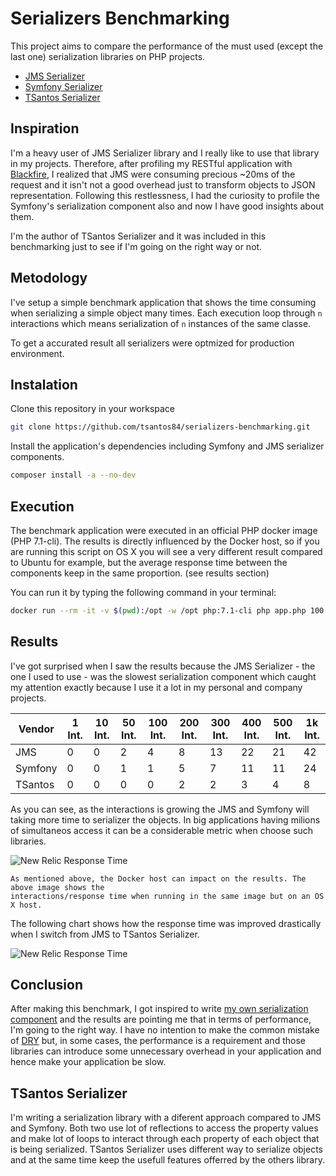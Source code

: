 # Serializers Benchmarking

This project aims to compare the performance of the must used (except the last one) serialization libraries on PHP projects.

- [JMS Serializer](http://jmsyst.com/libs/serializer)
- [Symfony Serializer](https://symfony.com/doc/current/components/serializer.html)
- [TSantos Serializer](https://github.com/tsantos84/serializer)

## Inspiration

I'm a heavy user of JMS Serializer library and I really like to use that library in my projects. Therefore, after profiling my RESTful application with [Blackfire](https://blackfire.io/),
I realized that JMS were consuming precious ~20ms of the request and it isn't not a good overhead just to transform objects to JSON representation. Following
this restlessness, I had the curiosity to profile the Symfony's serialization component also and now I have good insights about them.

I'm the author of TSantos Serializer and it was included in this benchmarking just to see if I'm going on the right way or not.

## Metodology

I've setup a simple benchmark application that shows the time consuming when serializing a simple object many times. Each execution loop through `n` interactions which means serialization of `n` instances of
the same classe.

To get a accurated result all serializers were optmized for production environment.

## Instalation

Clone this repository in your workspace

```bash
git clone https://github.com/tsantos84/serializers-benchmarking.git 
```

Install the application's dependencies including Symfony and JMS serializer components.

```bash
composer install -a --no-dev
```

## Execution

The benchmark application were executed in an official PHP docker image (PHP 7.1-cli). The results is directly influenced by the Docker host, so if you are running this script on
OS X you will see a very different result compared to Ubuntu for example, but the average response time between the components keep in the same proportion. (see results section)

You can run it by typing the following command in your terminal:

```bash
docker run --rm -it -v $(pwd):/opt -w /opt php:7.1-cli php app.php 100
```

## Results

I've got surprised when I saw the results because the JMS Serializer - the one I used to use - was the slowest serialization component which caught my attention 
exactly because I use it a lot in my personal and company projects.

| Vendor   | 1 Int. | 10 Int. | 50 Int. | 100 Int. | 200 Int. | 300 Int. | 400 Int. | 500 Int. | 1k Int. |
|----------|--------|---------|---------|----------|----------|----------|----------|----------|---------|
| JMS      | 0      | 0       | 2       | 4        | 8        | 13       | 22       | 21       | 42      |
| Symfony  | 0      | 0       | 1       | 1        | 5        | 7        | 11       | 11       | 24      |
| TSantos  | 0      | 0       | 0       | 0        | 2        | 2        | 3        | 4        | 8       |

As you can see, as the interactions is growing the JMS and Symfony will taking more time to serializer the objects. In big applications having milions of simultaneos access
it can be a considerable metric when choose such libraries. 

![New Relic Response Time](https://github.com/tsantos84/serializers-benchmarking/raw/master/img/benchmark.png "JMS, Symfony and TSantos comparison")

	As mentioned above, the Docker host can impact on the results. The above image shows the 
	interactions/response time when running in the same image but on an OS X host.

The following chart shows how the response time was improved drastically when I switch from JMS to TSantos Serializer.

![New Relic Response Time](https://github.com/tsantos84/serializers-benchmarking/raw/master/img/serialization-new-relic.png "API using TSantos serializer")

## Conclusion

After making this benchmark, I got inspired to write [my own serialization component](https://github.com/tsantos84/serializer) and the results are pointing me that in terms of performance,
I'm going to the right way. I have no intention to make the common mistake of [DRY](https://pt.wikipedia.org/wiki/Don%27t_repeat_yourself) but, in some cases, the performance is a requirement 
and those libraries can introduce some unnecessary overhead in your application and hence make your application be slow.

## TSantos Serializer

I'm writing a serialization library with a diferent approach compared to JMS and Symfony. Both two use lot of reflections to access the property values and make
lot of loops to interact through each property of each object that is being serialized. TSantos Serializer uses different way to serialize objects and at 
the same time keep the usefull features offerred by the others library.

